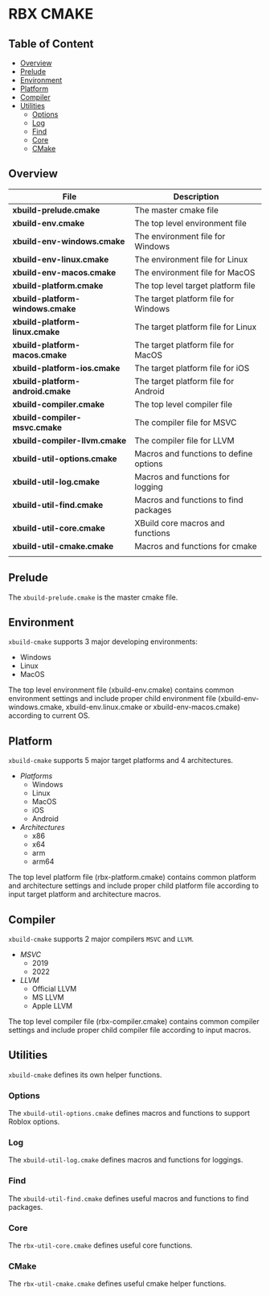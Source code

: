 # RBX CMAKE

## Table of Content

- [Overview](#overview)
- [Prelude](#prelude)
- [Environment](#overview)
- [Platform](#platform)
- [Compiler](#compiler)
- [Utilities](#utilities)
  - [Options](#options)
  - [Log](#log)
  - [Find](#find)
  - [Core](#core)
  - [CMake](#cmake)

## Overview

| File | Description |
|----------|-----------------|
| **xbuild-prelude.cmake** | The master cmake file |
| **xbuild-env.cmake** | The top level environment file |
| **xbuild-env-windows.cmake** | The environment file for Windows |
| **xbuild-env-linux.cmake** | The environment file for Linux |
| **xbuild-env-macos.cmake** | The environment file for MacOS |
| **xbuild-platform.cmake** | The top level target platform file |
| **xbuild-platform-windows.cmake** | The target platform file for Windows |
| **xbuild-platform-linux.cmake** | The target platform file for Linux |
| **xbuild-platform-macos.cmake** | The target platform file for MacOS |
| **xbuild-platform-ios.cmake** | The target platform file for iOS |
| **xbuild-platform-android.cmake** | The target platform file for Android |
| **xbuild-compiler.cmake** | The top level compiler file |
| **xbuild-compiler-msvc.cmake** | The compiler file for MSVC |
| **xbuild-compiler-llvm.cmake** | The compiler file for LLVM |
| **xbuild-util-options.cmake** | Macros and functions to define options |
| **xbuild-util-log.cmake** | Macros and functions for logging |
| **xbuild-util-find.cmake** | Macros and functions to find packages |
| **xbuild-util-core.cmake** | XBuild core macros and functions |
| **xbuild-util-cmake.cmake** | Macros and functions for cmake |
| | |

## Prelude

The `xbuild-prelude.cmake` is the master cmake file.

## Environment

`xbuild-cmake` supports 3 major developing environments:

- Windows
- Linux
- MacOS

The top level environment file (xbuild-env.cmake) contains common environment settings and include proper child environment file (xbuild-env-windows.cmake, xbuild-env.linux.cmake or xbuild-env-macos.cmake) according to current OS.

## Platform

`xbuild-cmake` supports 5 major target platforms and 4 architectures.

- *Platforms*
  - Windows
  - Linux
  - MacOS
  - iOS
  - Android
- *Architectures*
  - x86
  - x64
  - arm
  - arm64

The top level platform file (rbx-platform.cmake) contains common platform and architecture settings and include proper child platform file according to input target platform and architecture macros.

## Compiler

`xbuild-cmake` supports 2 major compilers `MSVC` and `LLVM`.

- *MSVC*
  - 2019
  - 2022
- *LLVM*
  - Official LLVM
  - MS LLVM
  - Apple LLVM

The top level compiler file (rbx-compiler.cmake) contains common compiler settings and include proper child compiler file according to input macros.

## Utilities

`xbuild-cmake` defines its own helper functions.

### Options

The `xbuild-util-options.cmake` defines macros and functions to support Roblox options.

### Log

The `xbuild-util-log.cmake` defines macros and functions for loggings.

### Find

The `xbuild-util-find.cmake` defines useful macros and functions to find packages.

### Core

The `rbx-util-core.cmake` defines useful core functions.

### CMake

The `rbx-util-cmake.cmake` defines useful cmake helper functions.
